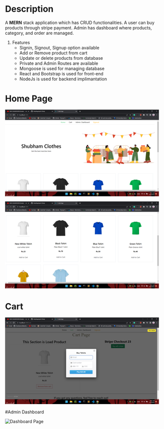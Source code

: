 # Description

A **MERN** stack application which has CRUD functionalities. A user can buy products through stripe payment.
Admin has dashboard where products, category, and order are managed.
1. Features
   - Signin, Signout, Signup option available
   - Add or Remove product from cart
   - Update or delete products from database
   - Private and Admin Routes are available
   - Mongoose is used for managing database
   - React and  Bootstrap is used for front-end
   - NodeJs is used for backend implimantation

    

# Home Page
![Home Page](home1.png)


![Home Page](home2.png)



# Cart

![Cart Page](cart.png)


#Admin Dashboard

![Dashboard Page](AdminDashboard.png)

